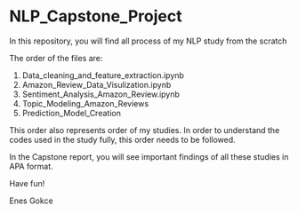 # NLP_Capstone_Project
In this repository, you will find all process of my NLP study from the scratch

The order of the files are:
1) Data_cleaning_and_feature_extraction.ipynb
2) Amazon_Review_Data_Visulization.ipynb
3) Sentiment_Analysis_Amazon_Review.ipynb
4) Topic_Modeling_Amazon_Reviews
5) Prediction_Model_Creation

This order also represents order of my studies. In order to understand the codes used in the study fully, this order needs to be followed. 

In the Capstone report, you will see important findings of all these studies in APA format. 

Have fun!

Enes Gokce
